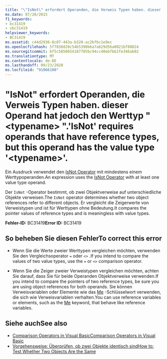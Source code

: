 ```yaml
---
title: "\"IsNot\" erfordert Operanden, die Verweis Typen haben. dieser Operand hat jedoch den Werttyp \" <typename> \"."
ms.date: 07/20/2015
f1_keywords:
- bc31419
- vbc31419
helpviewer_keywords:
- BC31419
ms.assetid: c44d2936-8c07-443a-b320-ac2bfbc1e9ec
ms.openlocfilehash: 5f7836820c54b5390b6a7a629d56a0021bf88024
ms.sourcegitcommit: bf5c5850654187705bc94cc40ebfb62fe346ab02
ms.translationtype: MT
ms.contentlocale: de-DE
ms.lasthandoff: 09/23/2020
ms.locfileid: "91066100"
---
```

# <a name="isnot-requires-operands-that-have-reference-types-but-this-operand-has-the-value-type-typename"></a><span data-ttu-id="55069-102">"IsNot" erfordert Operanden, die Verweis Typen haben. dieser Operand hat jedoch den Werttyp " \<typename> ".</span><span class="sxs-lookup"><span data-stu-id="55069-102">'IsNot' requires operands that have reference types, but this operand has the value type '\<typename>'.</span></span>

<span data-ttu-id="55069-103">Ein Ausdruck verwendet den [IsNot Operator](../language-reference/operators/isnot-operator.md) mit mindestens einem Werttypoperanden.</span><span class="sxs-lookup"><span data-stu-id="55069-103">An expression uses the [IsNot Operator](../language-reference/operators/isnot-operator.md) with at least one value type operand.</span></span>  
  
 <span data-ttu-id="55069-104">Der `IsNot` -Operator bestimmt, ob zwei Objektverweise auf unterschiedliche Objekte verweisen.</span><span class="sxs-lookup"><span data-stu-id="55069-104">The `IsNot` operator determines whether two object references refer to different objects.</span></span> <span data-ttu-id="55069-105">Er vergleicht die Zeigerwerte von Verweistypen und ist für Werttypen ohne Bedeutung.</span><span class="sxs-lookup"><span data-stu-id="55069-105">It compares the pointer values of reference types and is meaningless with value types.</span></span>  
  
 <span data-ttu-id="55069-106">**Fehler-ID:** BC31419</span><span class="sxs-lookup"><span data-stu-id="55069-106">**Error ID:** BC31419</span></span>  
  
## <a name="to-correct-this-error"></a><span data-ttu-id="55069-107">So beheben Sie diesen Fehler</span><span class="sxs-lookup"><span data-stu-id="55069-107">To correct this error</span></span>  
  
- <span data-ttu-id="55069-108">Wenn Sie die Werte zweier Werttypen vergleichen möchten, verwenden Sie den Vergleichsoperator `=` oder `<>` .</span><span class="sxs-lookup"><span data-stu-id="55069-108">If you intend to compare the values of two value types, use the `=` or `<>` comparison operator.</span></span>  
  
- <span data-ttu-id="55069-109">Wenn Sie die Zeiger zweier Verweistypen vergleichen möchten, achten Sie darauf, dass Sie für beide Operanden Objektverweise verwenden.</span><span class="sxs-lookup"><span data-stu-id="55069-109">If you intend to compare the pointers of two reference types, be sure you are using object references for both operands.</span></span> <span data-ttu-id="55069-110">Sie können Verweisvariablen oder Elemente wie das [Me](../programming-guide/program-structure/me-my-mybase-and-myclass.md#me) -Schlüsselwort verwenden, die sich wie Verweisvariablen verhalten.</span><span class="sxs-lookup"><span data-stu-id="55069-110">You can use reference variables or elements, such as the [Me](../programming-guide/program-structure/me-my-mybase-and-myclass.md#me) keyword, that behave like reference variables.</span></span>  
  
## <a name="see-also"></a><span data-ttu-id="55069-111">Siehe auch</span><span class="sxs-lookup"><span data-stu-id="55069-111">See also</span></span>

- [<span data-ttu-id="55069-112">Comparison Operators in Visual Basic</span><span class="sxs-lookup"><span data-stu-id="55069-112">Comparison Operators in Visual Basic</span></span>](../programming-guide/language-features/operators-and-expressions/comparison-operators.md)
- [<span data-ttu-id="55069-113">Vorgehensweise: Überprüfen, ob zwei Objekte identisch sind</span><span class="sxs-lookup"><span data-stu-id="55069-113">How to: Test Whether Two Objects Are the Same</span></span>](../programming-guide/language-features/operators-and-expressions/how-to-test-whether-two-objects-are-the-same.md)
